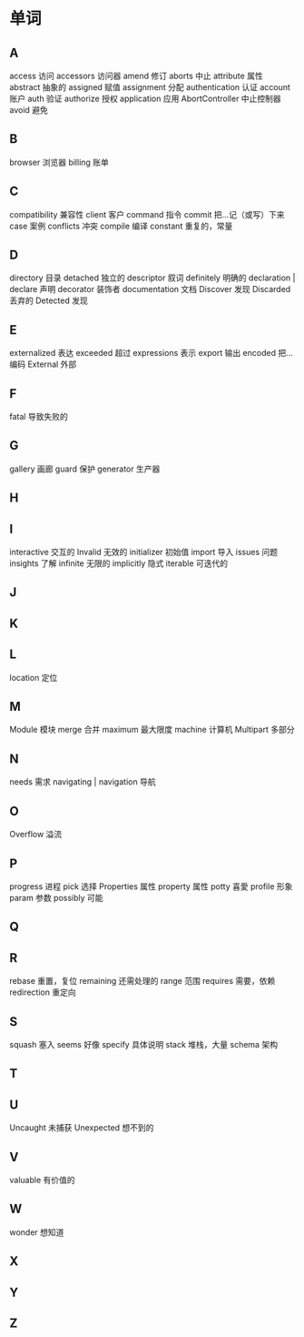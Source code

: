# 单词

## A

access 访问
accessors 访问器
amend 修订
aborts 中止
attribute 属性
abstract 抽象的
assigned 赋值
assignment 分配
authentication 认证
account 账户
auth 验证
authorize 授权
application 应用
AbortController 中止控制器
avoid 避免

## B

browser 浏览器
billing 账单

## C

compatibility 兼容性
client 客户
command 指令
commit 把…记（或写）下来
case 案例
conflicts 冲突
compile 编译
constant 重复的，常量

## D

directory 目录
detached 独立的
descriptor 叙词
definitely 明确的
declaration | declare 声明
decorator 装饰者
documentation 文档
Discover 发现
Discarded 丢弃的
Detected 发现

## E

externalized 表达
exceeded 超过
expressions 表示
export 输出
encoded 把...编码
External 外部

## F

fatal 导致失败的

## G

gallery 画廊
guard 保护
generator 生产器

## H

## I

interactive 交互的
Invalid 无效的
initializer 初始值
import 导入
issues 问题
insights 了解
infinite 无限的
implicitly 隐式
iterable 可迭代的

## J

## K

## L

location 定位

## M

Module 模块
merge 合并
maximum 最大限度
machine 计算机
Multipart 多部分

## N

needs 需求
navigating | navigation 导航

## O

Overflow 溢流

## P

progress 进程
pick 选择
Properties 属性
property 属性
potty 喜愛
profile 形象
param 参数
possibly 可能

## Q

## R

rebase 重置，复位
remaining 还需处理的
range 范围
requires 需要，依赖
redirection 重定向

## S

squash 塞入
seems 好像
specify 具体说明
stack 堆栈，大量
schema 架构

## T

## U

Uncaught 未捕获
Unexpected 想不到的

## V

valuable 有价值的

## W

wonder 想知道

## X

## Y

## Z
